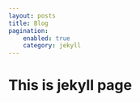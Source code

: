 ```yaml
---
layout: posts 
title: Blog
pagination:
    enabled: true
    category: jekyll
---
```

# This is jekyll page
